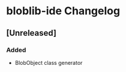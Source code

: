 <!-- Keep a Changelog guide -> https://keepachangelog.com -->

# bloblib-ide Changelog

## [Unreleased]

### Added

- BlobObject class generator
